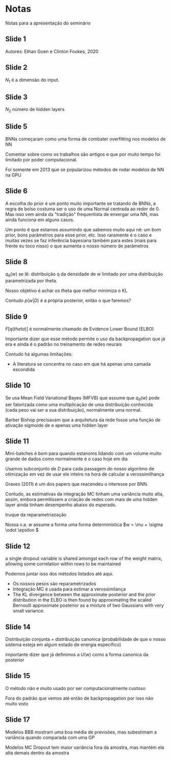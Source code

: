 # Notas

Notas para a apresentação do seminário

## Slide 1

Autores: Ethan Goen e Clinton Fookes, 2020

## Slide 2

$N_1$ é a dimensão do input.

## Slide 3

$N_2$ número de hidden layers.

## Slide 5

BNNs começaram como uma forma de combater overfitting nos modelos de NN

Comentar sobre como os trabalhos são antigos e que por muito tempo foi limitado por poder computacional.

Foi somente em 2013 que se popularizou métodos de rodar modelos de NN na GPU

## Slide 6

A escolha do prior é um ponto muito importante se tratando de BNNs, a regra de bolso costuma ser o uso de uma Normal centrada ao redor de 0. Mas isso vem ainda da "tradição" frequentista de enxergar uma NN, mas ainda funciona em alguns casos.

Um ponto é que estamos assumindo que sabemos muito aqui né: um bom prior, bons parâmetros para esse prior, etc. Isso raramente é o caso e muitas vezes se faz inferência bayesiana também para estes (mais para frente eu toco nisso) o que aumenta o nosso número de parâmetros

## Slide 8

$q_\theta(w)$ se lê: distribuição q da densidade de w limitado por uma distribuição parametrizada por theta.

Nosso objetivo é achar os theta que melhor minimiza o KL

Contudo $p(w|D)$ é a própria posterior, então o que faremos?

## Slide 9

$F[q(theta)]$ é normalmente chamado de Evidence Lower Bound (ELBO)

Importante dizer que esse método permite o uso da backpropagation que já era e ainda é o padrão no treinamento de redes neurais

Contudo há algumas limitações:

- A literatura se concentra no caso em que há apenas uma camada escondida

## Slide 10

Se usa Mean Field Variational Bayes (MFVB) que assume que $q_\theta(w)$ pode ser fatorizada como uma multiplicação de uma distribuição conhecida (cada peso vai ser a sua distribuição), normalmente uma normal.

Barber Bishop precisavam que a arquitetura da rede fosse uma função de ativação sigmoide de e apenas uma hidden layer

## Slide 11

Mini-batches é bom para quando estanoms lidando com um volume muito grande de dados como normalmente é o caso hoje em dia

Usamos subconjunto de $D$ para cada passagem do nosso algoritmo de otimização em vez de usar ele inteiro na hora de calcular a verossimilhança

Graves (2011) é um dos papers que reacendeu o interesse por BNN.

Contudo, as estimativas da integração MC tinham uma variância muito alta, assim, embora permitissem a criação de redes com mais de uma hidden layer ainda tinham desempenho abaixo do esperado.

truque da reparametriazação

Nossa v.a. $w$ assume a forma uma forma determinística $w = \mu + \sigma \odot \epsilon $

## Slide 12

a single dropout variable is shared amongst each row of the weight matrix, allowing some correlation within rows to be maintained

Podemos juntar isso dos métodos listados até aqui.

- Os nossos pesos são reparametrizados
- Integração MC é usada para estimar a verossimilança
- The KL divergence between the approximate posterior and the prior distribution in the ELBO is then found by approximating the scaled Bernoulli approximate posterior as a mixture of two Gaussians with very small variance.

## Slide 14

Distribuição conjunta = distribuição canonica (probabilidade de que o nosso sistema esteja em algum estado de energia específico)

importante dizer que já definimos a $U(w)$ como a forma canonica da posterior

## Slide 15

O método não e muito usado por ser computacionalmente custoso

Fora do padrão que vemos até então de backpropagation por isso não muito visto

## Slide 17

Modelos BBB mostram uma boa média de previsões, mas subestimam a variância quando comparada com uma GP

Modelos MC Dropout tem maior variância fora da amostra, mas mantém ela alta demais dentro da amostra
